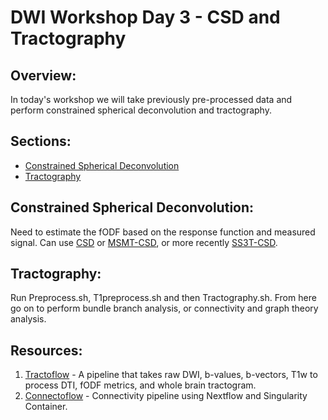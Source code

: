 # DWI Workshop Day 3 - CSD and Tractography 

## Overview: 

In today's workshop we will take previously pre-processed data and perform constrained spherical deconvolution and tractography. 


## Sections: 

* [Constrained Spherical Deconvolution](DWI_Workshop_Day3_CSD.ipynb) 
* [Tractography](DWI_Workshop_Day3_Tractography.ipynb)


## Constrained Spherical Deconvolution: 

Need to estimate the fODF based on the response function and measured signal. Can use [CSD](https://mrtrix.readthedocs.io/en/dev/constrained_spherical_deconvolution/constrained_spherical_deconvolution.html) or [MSMT-CSD](https://mrtrix.readthedocs.io/en/dev/constrained_spherical_deconvolution/multi_shell_multi_tissue_csd.html), or more recently [SS3T-CSD](https://3tissue.github.io/doc/ss3t-csd.html). 


## Tractography: 

Run Preprocess.sh, T1preprocess.sh and then Tractography.sh. From here go on to perform bundle branch analysis, or connectivity and graph theory analysis. 

## Resources: 

1. [Tractoflow](https://github.com/scilus/tractoflow) - A pipeline that takes raw DWI, b-values, b-vectors, T1w to process DTI, fODF metrics, and whole brain tractogram. 
2. [Connectoflow](https://github.com/scilus/connectoflow) - Connectivity pipeline using Nextflow and Singularity Container. 